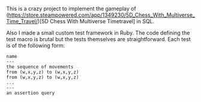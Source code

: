 This is a crazy project to implement the gameplay of (https://store.steampowered.com/app/1349230/5D_Chess_With_Multiverse_Time_Travel/)[5D Chess With Multiverse Timetravel] in SQL.

Also I made a small custom test framework in Ruby.  The code defining the test macro is brutal but the tests themselves are straightforward.  Each test is of the following form:
```
name
---
the sequence of movements
from (w,x,y,z) to (w,x,y,z)
from (w,x,y,z) to (w,x,y,z)
...
---
an assertion query
```
